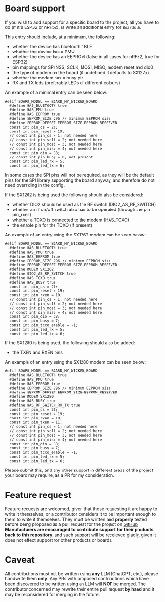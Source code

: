 # Board support
If you wish to add support for a specific board to the project, all you have to do (if it's ESP32 or nRF52), is write an additional entry for `Boards.h`.

This entry should include, at a minimum, the following:
* whether the device has bluetooth / BLE
* whether the device has a PMU
* whether the device has an EEPROM (false in all cases for nRF52, true for ESP32)
* pin mappings for SPI NSS, SCLK, MOSI, MISO, modem reset and dio0
* the type of modem on the board (if undefined it defaults to SX127x)
* whether the modem has a busy pin
* RX and TX leds (preferably LEDs of different colours)

An example of a minimal entry can be seen below:
```
#elif BOARD_MODEL == BOARD_MY_WICKED_BOARD
  #define HAS_BLUETOOTH true
  #define HAS_PMU true
  #define HAS_EEPROM true
  #define EEPROM_SIZE 296 // minimum EEPROM size
  #define EEPROM_OFFSET EEPROM_SIZE-EEPROM_RESERVED
  const int pin_cs = 20;
  const int pin_reset = 19;
  // const int pin_cs = 1; not needed here
  // const int pin_sclk = 2; not needed here
  // const int pin_mosi = 3; not needed here
  // const int pin_miso = 4; not needed here
  const int pin_dio = 18;
  // const int pin_busy = 0; not present
  const int pin_led_rx = 5;
  const int pin_led_tx = 6;
```

In some cases the SPI pins will not be required, as they will be the default pins for the SPI library supporting the board anyway, and therefore do not need overriding in the config.

If the SX1262 is being used the following should also be considered:
* whether DIO2 should be used as the RF switch (DIO2_AS_RF_SWITCH)
* whether an rf on/off switch also has to be operated (through the pin pin_rxen)
* whether a TCXO is connected to the modem (HAS_TCXO)
* the enable pin for the TCXO (if present)

An example of an entry using the SX1262 modem can be seen below:
```
#elif BOARD_MODEL == BOARD_MY_WICKED_BOARD
  #define HAS_BLUETOOTH true
  #define HAS_PMU true
  #define HAS_EEPROM true
  #define EEPROM_SIZE 296 // minimum EEPROM size
  #define EEPROM_OFFSET EEPROM_SIZE-EEPROM_RESERVED
  #define MODEM SX1262
  #define DIO2_AS_RF_SWITCH true
  #define HAS_TCXO true
  #define HAS_BUSY true
  const int pin_cs = 20;
  const int pin_reset = 19;
  const int pin_rxen = 10;
  // const int pin_cs = 1; not needed here
  // const int pin_sclk = 2; not needed here
  // const int pin_mosi = 3; not needed here
  // const int pin_miso = 4; not needed here
  const int pin_dio = 18;
  const int pin_busy = 7;
  const int pin_tcxo_enable = -1;
  const int pin_led_rx = 5;
  const int pin_led_tx = 6;
```

If the SX1280 is being used, the following should also be added:
* the TXEN and RXEN pins

An example of an entry using the SX1280 modem can be seen below:
```
#elif BOARD_MODEL == BOARD_MY_WICKED_BOARD
  #define HAS_BLUETOOTH true
  #define HAS_PMU true
  #define HAS_EEPROM true
  #define EEPROM_SIZE 296 // minimum EEPROM size
  #define EEPROM_OFFSET EEPROM_SIZE-EEPROM_RESERVED
  #define MODEM SX1280
  #define HAS_BUSY true
  #define HAS_RF_SWITCH_RX_TX true
  const int pin_cs = 20;
  const int pin_reset = 19;
  const int pin_rxen = 10;
  const int pin_txen = 11;
  // const int pin_cs = 1; not needed here
  // const int pin_sclk = 2; not needed here
  // const int pin_mosi = 3; not needed here
  // const int pin_miso = 4; not needed here
  const int pin_dio = 18;
  const int pin_busy = 7;
  const int pin_tcxo_enable = -1;
  const int pin_led_rx = 5;
  const int pin_led_tx = 6;
```

Please submit this, and any other support in different areas of the project your board may require, as a PR for my consideration.

# Feature request
Feature requests are welcomed, given that those requesting it are happy to write it themselves, or a contributor considers it to be important enough to them to write it themselves. They must be written and **properly** tested before being proposed as a pull request for the project on [GitHub](https://github.com/liberatedsystems/RNode_Firmware_CE). **Manufacturers are encouraged to contribute support for their products back to this repository**, and such support will be receieved gladly, given it does not effect support for other products or boards.

# Caveat
All contributions must not be written using **any** LLM (ChatGPT, etc.), please handwrite them **only**. Any PRs with proposed contributions which have been discovered to be written using an LLM will **NOT** be merged. The contributor concerned may rewrite their entire pull request **by hand** and it may be reconsidered for merging in the future. 
